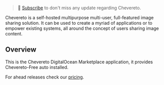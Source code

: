 > 🔔 [Subscribe](<https://newsletter.chevereto.com/subscription?f=PmL892XuTdfErVq763PCycJQrvZ8PYc9JbsVUttqiPV1zXt6DDtf7lhepEStqE8LhGs8922ZYmGT7CYjMH5uSx23pL6Q>) to don't miss any update regarding Chevereto.

Chevereto is a self-hosted multipurpose multi-user, full-featured image sharing solution. It can be used to create a myriad of applications or to empower existing systems, all around the concept of users sharing image content.

## Overview

This is the Chevereto DigitalOcean Marketplace application, it provides Chevereto-Free auto installed.

For ahead releases check our [pricing](<https://chevereto.com/pricing>).
